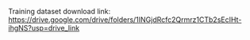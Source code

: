 Training dataset download link:
https://drive.google.com/drive/folders/1INGjdRcfc2Qrmrz1CTb2sEcIHt-ihgNS?usp=drive_link
